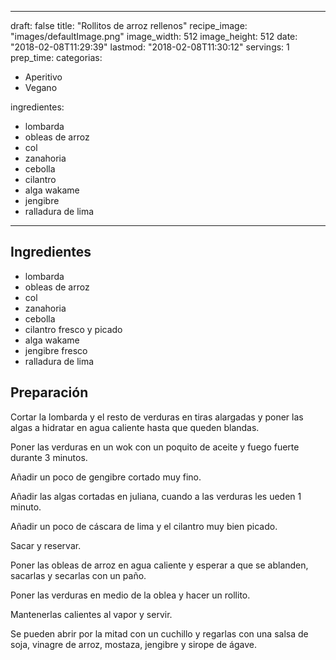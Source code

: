 
---
draft: false
title: "Rollitos de arroz rellenos"
recipe_image: "images/defaultImage.png"
image_width: 512
image_height: 512
date: "2018-02-08T11:29:39"
lastmod: "2018-02-08T11:30:12"
servings: 1
prep_time: 
categorias:
  - Aperitivo
  - Vegano

ingredientes:
  - lombarda
  - obleas de arroz
  - col
  - zanahoria
  - cebolla
  - cilantro
  - alga wakame
  - jengibre
  - ralladura de lima
---

## Ingredientes
- lombarda
- obleas de arroz
- col
- zanahoria
- cebolla
- cilantro fresco y picado
- alga wakame
- jengibre fresco
- ralladura de lima

## Preparación
Cortar la lombarda y el resto de verduras en tiras alargadas y poner las algas a hidratar en agua caliente hasta que queden blandas.

Poner las verduras en un wok con un poquito de aceite y fuego fuerte durante 3 minutos.

Añadir un poco de gengibre cortado muy fino.

Añadir las algas cortadas en juliana, cuando a las verduras les ueden 1 minuto.

Añadir un poco de cáscara de lima y el cilantro muy bien picado.

Sacar y reservar.

Poner las obleas de arroz en agua caliente y esperar a que se ablanden, sacarlas y secarlas con un paño.

Poner las verduras en medio de la oblea y hacer un rollito.

Mantenerlas calientes al vapor y servir.

Se pueden abrir por la mitad con un cuchillo y regarlas con una salsa de soja, vinagre de arroz, mostaza, jengibre y sirope de ágave.


